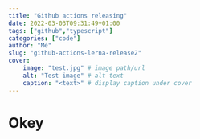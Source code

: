 ```yaml
---
title: "Github actions releasing"
date: 2022-03-03T09:31:49+01:00
tags: ["github","typescript"]
categories: ["code"]
author: "Me"
slug: "github-actions-lerna-release2"
cover:
    image: "test.jpg" # image path/url
    alt: "Test image" # alt text
    caption: "<text>" # display caption under cover
---
```


# Okey
